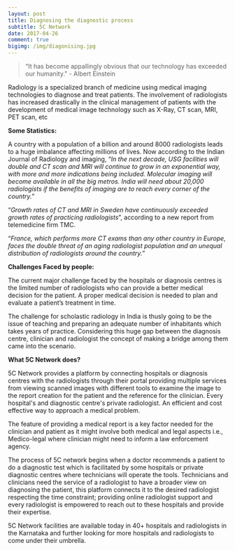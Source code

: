 ```yaml
---
layout: post
title: Diagnosing the diagnostic process
subtitle: 5C Network 
date: 2017-04-26 
comment: true 
bigimg: /img/diagonising.jpg
---
```


>“It has become appallingly obvious that our technology has exceeded our humanity." - Albert Einstein 

Radiology is a specialized branch of medicine using medical imaging technologies to diagnose and treat patients. The involvement of radiologists has increased drastically in the clinical management of patients with the development of medical image technology such as X-Ray, CT scan, MRI, PET scan, etc

**Some Statistics:**

 A country with a population of a billion and around 8000 radiologists leads to a huge imbalance affecting millions of lives. Now according to the Indian Journal of Radiology and imaging, “_In the next decade, USG facilities will double and CT scan and MRI will continue to grow in an exponential way, with more and more indications being included. Molecular imaging will become available in all the big metros. India will need about 20,000 radiologists if the benefits of imaging are to reach every corner of the country._”
 
“_Growth rates of CT and MRI in Sweden have continuously exceeded growth rates of practicing radiologists_”, according to a new report from telemedicine firm TMC.

“_France, which performs more CT exams than any other country in Europe, faces the double threat of an aging radiologist population and an unequal distribution of radiologists around the country._”

**Challenges Faced by people:**

The current major challenge faced by the hospitals or diagnosis centres is the limited number of radiologists who can provide a better medical decision for the patient. A proper medical decision is needed to plan and evaluate a patient’s treatment in time. 

The challenge for scholastic radiology in India is thusly going to be the issue of teaching and preparing an adequate number of inhabitants which takes years of practice. Considering this huge gap between the diagnosis centre, clinician and radiologist the concept of making a bridge among them came into the scenario.

**What 5C Network does?**

5C Network provides a platform by connecting hospitals or diagnosis centres with the radiologists through their portal providing multiple services from viewing scanned images with different tools to examine the image to the report creation for the patient and the reference for the clinician. Every hospital's and diagnostic centre's private radiologist. An efficient and cost effective way to approach a medical problem.

The feature of providing a medical report is a key factor needed for the clinician and patient as it might involve both medical and legal aspects i.e., Medico-legal where clinician might need to inform a law enforcement agency.

The process of 5C network begins when a doctor recommends a patient to do a diagnostic test which is facilitated by some hospitals or private diagnostic centres where technicians will operate the tools. Technicians and clinicians need the service of a radiologist to have a broader view on diagnosing the patient, this platform connects it to the desired radiologist respecting the time constraint; providing online radiologist support and every radiologist is empowered to reach out to these hospitals and provide their expertise. 

5C Network facilities are available today in 40+ hospitals and radiologists in the Karnataka and further looking for more hospitals and radiologists to come under their umbrella. 




